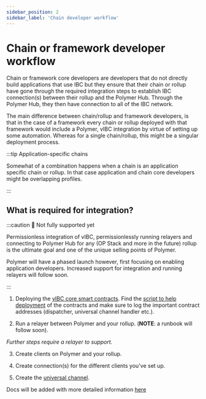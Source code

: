 ```yaml
---
sidebar_position: 2
sidebar_label: 'Chain developer workflow'
---
```


# Chain or framework developer workflow

Chain or framework core developers are developers that do not directly build applications that use IBC but they ensure that their chain or rollup have gone through the required integration steps to establish IBC connection(s) between their rollup and the Polymer Hub. Through the Polymer Hub, they then have connection to all of the IBC network.

The main difference between chain/rollup and framework developers, is that in the case of a framework every chain or rollup deployed with that framework would include a Polymer, vIBC integration by virtue of setting up some automation. Whereas for a single chain/rollup, this might be a singular deployment process.

:::tip Application-specific chains

Somewhat of a combination happens when a chain is an application specific chain or rollup. In that case application and chain core developers might be overlapping profiles.

:::

## What is required for integration?

:::caution 🚧 Not fully supported yet

Permissionless integration of vIBC, permissionlessly running relayers and connecting to Polymer Hub for any (OP Stack and more in the future) rollup is the ultimate goal and one of the unique selling points of Polymer.

Polymer will have a phased launch however, first focusing on enabling application developers. Increased support for integration and running relayers will follow soon.

:::

1. Deploying the [vIBC core smart contracts](https://github.com/open-ibc/vibc-core-smart-contracts). Find the [script to help deployment](https://github.com/open-ibc/vibc-core-smart-contracts/tree/main/script) of the contracts and make sure to log the important contract addresses (dispatcher, universal channel handler etc.).

2. Run a relayer between Polymer and your rollup. (**NOTE**: a runbook will follow soon).

_Further steps require a relayer to support._

3. Create clients on Polymer and your rollup.

4. Create connection(s) for the different clients you've set up.

5. Create the [universal channel](../ibc-solidity/universal-channel.md).

Docs will be added with more detailed information [here](../integration/integration.md)

